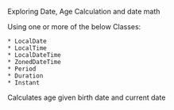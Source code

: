 Exploring Date, Age Calculation and date math

Using one or more of the below Classes:

    * LocalDate
    * LocalTime
    * LocalDateTime
    * ZonedDateTime
    * Period
    * Duration
    * Instant

Calculates age given birth date and current date






 